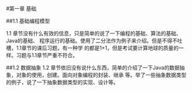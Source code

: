 #第一章 基础

##1.1 基础编程模型

1.1 章节没有什么有效的信息，只是简单的说了一下编程的基础、算法的基础、Java的基础、
程序运行的基础。使用了二分法作为例子来介绍。但是不得不吐槽，1.1章节的课后习题，有一种学
的都是1+1，但是考试要计算地球的质量的一样。习题与1.1章节严重不符合。

##1.2 数据抽象
1.2 章节依旧没有说什么东西，简单的介绍了一下Java的数据抽象，对象的使用，创建。面向对象编程的封装、继承
等。举了一些抽象数据类型的例子，说了一下抽象数据类型的实现、设计等。